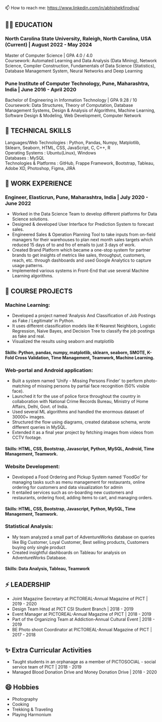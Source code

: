 📫 How to reach me: https://www.linkedin.com/in/abhishekfirodiya/

## 🧑‍🏫 EDUCATION
### North Carolina State University, Raleigh, North Carolina, USA (Current) | August 2022 - May 2024
Master of Computer Science | GPA 4.0 / 4.0
<br>Coursework: Automated Learning and Data Analysis (Data Mining), Network Science, Compiler Construction, Fundamentals of Data Science (Statistics), Database Management System, Neural Networks and Deep Learning
### Pune Institute of Computer Technology, Pune, Maharashtra, India | June 2016 - April 2020
Bachelor of Engineering in Information Technology | GPA 9.28 / 10
<br>Coursework: Data Structures, Theory of Computation, Database Management Systems, Design & Analysis of Algorithms, Machine Learning, Software Design & Modeling, Web Development, Computer Network

## 🌱 TECHNICAL SKILLS
Languages/Web Technologies : Python, Pandas, Numpy, Matplotlib, Sklearn, Seaborn, HTML, CSS, JavaScript, C, C++, R
<br>Operating Systems          : Ubuntu(Linux), Windows
<br>Databases                  : MySQL
<br>Technologies & Platforms   : GitHub, Frappe Framework, Bootstrap, Tableau, Adobe XD, Photoshop, Figma, JIRA

## 🔭 WORK EXPERIENCE
### Engineer, Elasticrun, Pune, Maharashtra, India | July 2020 - June 2022
- Worked in the Data Science Team to develop different platforms for Data Science solutions.
- Designed & developed User Interface for Prediction System to forecast sales.
- Engineered Sales & Operation Planning Tool to take inputs from on-field managers for their warehouses to plan next month sales targets which reduced 15 days of to and fro of emails to just 3 days of work.
- Created Brand Platform which became a one-stop system for partner brands to get insights of metrics like sales, throughput, customers, reach, etc. through dashboards and used Google Analytics to capture usage patterns.
- Implemented various systems in Front-End that use several Machine Learning algorithms.

## 👯 COURSE PROJECTS
### Machine Learning:
- Developed a project named ‘Analysis And Classification of Job Postings as Fake / Legitimate’ in Python.
- It uses different classification models like K-Nearest Neighbors, Logistic Regression, Naive Bayes, and Decision Tree to classify the job postings as fake and real.
- Visualized the results using seaborn and matplotlib
#### Skills: Python, pandas, numpy, matplotlib, sklearn, seaborn, SMOTE, K-Fold Cross Validation, Time Management, Teamwork, Machine Learning.
### Web-portal and Android application:
- Built a system named 'Unify - Missing Persons Finder' to perform photo-matching of missing persons by partial face recognition (50% visible face).
- Launched it for the use of police force throughout the country in collaboration with National Crime Records Bureau, Ministry of Home Affairs, Delhi, Govt. of India.
- Used several ML algorithms and handled the enormous dataset of 30000+ images.
- Structured the flow using diagrams, created database schema, wrote different queries in MySQL.
- Extended it as a final year project by fetching images from videos from CCTV footage.
#### Skills: HTML, CSS, Bootstrap, Javascript, Python, MySQL, Android, Time Management, Teamwork.
### Website Development:
- Developed a Food Ordering and Pickup System named 'FoodGo' for managing tasks such as menu management for restaurants, online ordering for customers and data visualization for admin
- It entailed services such as on-boarding new customers and restaurants, ordering food, adding items to cart, and managing orders.
#### Skills: HTML, CSS, Bootstrap, Javascript, Python, MySQL, Time Management, Teamwork.
### Statistical Analysis:
- My team analyzed a small part of AdventureWorks database on queries like Big Customer, Loyal Customer, Best selling products, Customers buying only single product
- Created insightful dashboards on Tableau for analysis on AdventureWorks Database.
#### Skills: Data Analysis, Tableau, Teamwork

## ⚡ LEADERSHIP
- Joint Magazine Secretary at PICTOREAL-Annual Magazine of PICT   | 2019 - 2020
- Design Team Head at PICT CSI Student Branch                     | 2018 - 2019
- Event Manager at PICTOREAL-Annual Magazine of PICT              | 2018 - 2019
- Part of the Organizing Team at Addiction-Annual Cultural Event  | 2018 - 2019
- BE Photo shoot Coordinator at PICTOREAL-Annual Magazine of PICT | 2017 - 2018

## ✨ Extra Curricular Activities
- Taught students in an orphanage as a member of PICTOSOCIAL - social service team of PICT | 2018 - 2019
- Managed Blood Donation Drive and Money Donation Drive                                    | 2018 - 2020

## 😄 Hobbies
- Photography
- Cooking
- Trekking & Traveling
- Playing Harmonium
